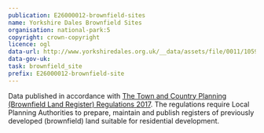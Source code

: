 ```yaml
---
publication: E26000012-brownfield-sites
name: Yorkshire Dales Brownfield Sites
organisation: national-park:5
copyright: crown-copyright
licence: ogl
data-url: http://www.yorkshiredales.org.uk/__data/assets/file/0011/1059941/YorkshireDalesNationalParkE26000008_brownfield-register_2017-11-13_rev1.csv
data-gov-uk: 
task: brownfield_site
prefix: E26000012-brownfield-site
---
```


Data published in accordance with [The Town and Country Planning (Brownfield Land Register) Regulations 2017](http://www.legislation.gov.uk/uksi/2017/403/contents/made).
The regulations require Local Planning Authorities to prepare, maintain and publish registers of previously developed (brownfield) land suitable for residential development.

